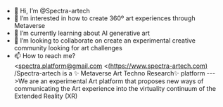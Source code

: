 - 👋 Hi, I’m @Spectra-artech
- 👀 I’m interested in how to create 360º art experiences through Metaverse 
- 🌱 I’m currently learning about AI generative art
- 💞️ I’m looking to collaborate on create an experimental creative community looking for art challenges
- 📫 How to reach me?  
<[spectra.platform@gmail.com](spectra.platform@gmail.com)
<[(https://www.spectra-artech.com)](https://www.spectra-artech.com)
/Spectra-artech is a ✨ Metaverse Art Techno Research✨ platform
--->We are an experimental Art platform that proposes new ways of communicating the Art experience into the virtuality continuum of the Extended Reality (XR)
